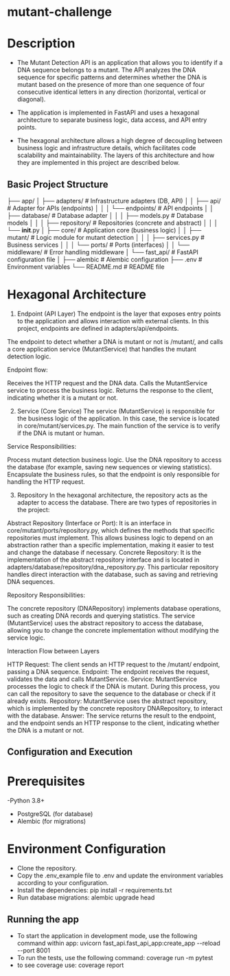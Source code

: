 # mutant-challenge

# Description
- The Mutant Detection API is an application that allows you to identify if a DNA sequence belongs to a mutant. The API analyzes the DNA sequence for specific patterns and determines whether the DNA is mutant based on the presence of more than one sequence of four consecutive identical letters in any direction (horizontal, vertical or diagonal).

- The application is implemented in FastAPI and uses a hexagonal architecture to separate business logic, data access, and API entry points.

- The hexagonal architecture allows a high degree of decoupling between business logic and infrastructure details, which facilitates code scalability and maintainability. The layers of this architecture and how they are implemented in this project are described below.

##  Basic Project Structure

├── app/
│   ├── adapters/               # Infrastructure adapters (DB, API)
│   │   ├── api/                # Adapter for APIs (endpoints)
│   │   │   └── endpoints/      # API endpoints
│   │   ├── database/           # Database adapter
│   │   │   ├── models.py       # Database models
│   │   │   ├── repository/     # Repositories (concrete and abstract)
│   │   │   └── __init__.py
│   ├── core/                   # Application core (business logic)
│   │   ├── mutant/             # Logic module for mutant detection
│   │   │   ├── services.py     # Business services
│   │   │   └── ports/          # Ports (interfaces)
│   │   └── middleware/         # Error handling middleware
│   └── fast_api/               # FastAPI configuration file
│   ├── alembic                 # Alembic configuration
├── .env                        # Environment variables
└── README.md                   # README file


# Hexagonal Architecture

1. Endpoint (API Layer)
The endpoint is the layer that exposes entry points to the application and allows interaction with external clients. In this project, endpoints are defined in adapters/api/endpoints.

The endpoint to detect whether a DNA is mutant or not is /mutant/, and calls a core application service (MutantService) that handles the mutant detection logic.

Endpoint flow:

Receives the HTTP request and the DNA data.
Calls the MutantService service to process the business logic.
Returns the response to the client, indicating whether it is a mutant or not.

2. Service (Core Service)
The service (MutantService) is responsible for the business logic of the application. In this case, the service is located in core/mutant/services.py. The main function of the service is to verify if the DNA is mutant or human.

Service Responsibilities:

Process mutant detection business logic.
Use the DNA repository to access the database (for example, saving new sequences or viewing statistics).
Encapsulate the business rules, so that the endpoint is only responsible for handling the HTTP request.

3. Repository
In the hexagonal architecture, the repository acts as the adapter to access the database. There are two types of repositories in the project:

Abstract Repository (Interface or Port): It is an interface in core/mutant/ports/repository.py, which defines the methods that specific repositories must implement. This allows business logic to depend on an abstraction rather than a specific implementation, making it easier to test and change the database if necessary.
Concrete Repository: It is the implementation of the abstract repository interface and is located in adapters/database/repository/dna_repository.py. This particular repository handles direct interaction with the database, such as saving and retrieving DNA sequences.

Repository Responsibilities:

The concrete repository (DNARepository) implements database operations, such as creating DNA records and querying statistics.
The service (MutantService) uses the abstract repository to access the database, allowing you to change the concrete implementation without modifying the service logic.

Interaction Flow between Layers

HTTP Request: The client sends an HTTP request to the /mutant/ endpoint, passing a DNA sequence.
Endpoint: The endpoint receives the request, validates the data and calls MutantService.
Service: MutantService processes the logic to check if the DNA is mutant. During this process, you can call the repository to save the sequence to the database or check if it already exists.
Repository: MutantService uses the abstract repository, which is implemented by the concrete repository DNARepository, to interact with the database.
Answer: The service returns the result to the endpoint, and the endpoint sends an HTTP response to the client, indicating whether the DNA is a mutant or not.


## Configuration and Execution
# Prerequisites
-Python 3.8+
- PostgreSQL (for database)
- Alembic (for migrations)

# Environment Configuration
- Clone the repository.
- Copy the .env_example file to .env and update the environment variables according to your configuration.
- Install the dependencies:
  pip install -r requirements.txt
- Run database migrations:
  alembic upgrade head

## Running the app
- To start the application in development mode, use the following command within app:
  uvicorn fast_api.fast_api_app:create_app --reload --port 8001
- To run the tests, use the following command:
  coverage run -m pytest
- to see coverage use:
  coverage report